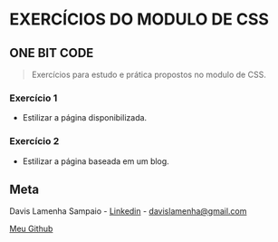 # EXERCÍCIOS DO MODULO DE CSS

## ONE BIT CODE

> Exercícios para estudo e prática propostos no modulo de CSS.

### Exercício 1

- Estilizar a página disponibilizada.

### Exercício 2

- Estilizar a página baseada em um blog.

## Meta

Davis Lamenha Sampaio - [Linkedin](https://www.linkedin.com/in/davislamenha/) - davislamenha@gmail.com

[Meu Github](https://github.com/davislamenha)

